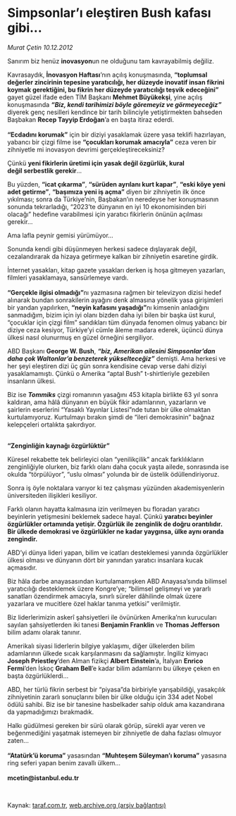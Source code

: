 # Simpsonlar’ı eleştiren Bush kafası gibi...

*Murat Çetin 10.12.2012*

<div class="yazi"><p>Sanırım biz henüz <b>inovasyon</b>un ne olduğunu tam kavrayabilmiş değiliz.</p>
<p>Kavrasaydık, <b>İnovasyon Haftası</b>’nın açılış konuşmasında, <b>“toplumsal değerler zincirinin tepesine yaratıcılığı, her düzeyde inovatif insan fikrini koymak gerektiğini, bu fikrin her düzeyde yaratıcılığı teşvik edeceğini”</b> gayet güzel ifade eden TİM Başkanı <b>Mehmet Büyükekşi</b>, yine açılış konuşmasında <b><i>“Biz, kendi tarihimizi böyle göremeyiz ve görmeyeceğiz”</i></b> diyerek genç nesilleri kendince bir tarih bilinciyle yetiştirmekten bahseden Başbakan <b>Recep Tayyip Erdoğan</b>’a en başta itiraz ederdi.<br/><br/><b>“Ecdadını korumak”</b> için bir diziyi yasaklamak üzere yasa teklifi hazırlayan, yabancı bir çizgi filme ise <b>“çocukları korumak amacıyla”</b> ceza veren bir zihniyetle mi inovasyon devrimi gerçekleştireceksiniz?</p>
<p>Çünkü <b>yeni fikirlerin üretimi için yasak değil özgürlük, kural değil serbestlik gerekir</b>...</p>
<p>Bu yüzden, <b>“icat çıkarma”</b>, <b>“sürüden ayrılanı kurt kapar”</b>, <b>“eski köye yeni adet getirme”</b>, <b>“başımıza yeni iş açma”</b> diyen bir zihniyetin ilk önce yıkılması; sonra da Türkiye’nin, Başbakan’ın neredeyse her konuşmasının sonunda tekrarladığı, “2023’te dünyanın en iyi 10 ekonomisinden biri olacağı” hedefine varabilmesi için yaratıcı fikirlerin önünün açılması gerekir...</p>
<p>Ama lafla peynir gemisi yürümüyor...</p>
<p>Sonunda kendi gibi düşünmeyen herkesi sadece dışlayarak değil, cezalandırarak da hizaya getirmeye kalkan bir zihniyetin esaretine girdik.</p>
<p>İnternet yasakları, kitap gazete yasakları derken iş hoşa gitmeyen yazarları, filmleri yasaklamaya, sansürlemeye vardı.<br/><br/><b>“Gerçekle ilgisi olmadığı”</b>nı yazmasına rağmen bir televizyon dizisi hedef alınarak bundan sonrakilerin ayağını denk almasına yönelik yasa girişimleri bir yandan yapılırken, <b>“neyin kafasını yaşadığı”</b>nı kimsenin anladığını sanmadığım, bizim için iyi olanı bizden daha iyi bilen bir başka üst kurul, “çocuklar için çizgi film” sandıkları tüm dünyada fenomen olmuş yabancı bir diziye ceza kesiyor, Türkiye’yi cümle âleme madara ederek, üçüncü dünya ülkesi nasıl olunurmuş en güzel örneğini sergiliyor.</p>
<p>ABD Başkanı <b>George W. Bush</b>, <b><i>“biz, Amerikan ailesini Simpsonlar’dan daha çok Waltonlar’a benzeterek yükselteceğiz”</i></b> demişti. Ama herkesi ve her şeyi eleştiren dizi üç gün sonra kendisine cevap verse dahi diziyi yasaklamamıştı. Çünkü o Amerika “aptal Bush” t-shirtleriyle gezebilen insanların ülkesi.</p>
<p>Biz ise <b><i>Tommiks</i></b> çizgi romanının yasağını 453 kitapla birlikte 63 yıl sonra kaldıran, ama hâlâ dünyanın en büyük fikir adamlarının, yazarların ve şairlerin eserlerini “Yasaklı Yayınlar Listesi”nde tutan bir ülke olmaktan kurtulamıyoruz. Kurtulmayı bırakın şimdi de “ileri demokrasinin” bağnaz kelepçeleri ortalıkta şakırdıyor. </p>
<p><b><br/>“Zenginliğin kaynağı özgürlüktür”</b></p>
<p>Küresel rekabette tek belirleyici olan “yenilikçilik” ancak farklılıkların zenginliğiyle olurken, biz farklı olanı daha çocuk yaşta ailede, sonrasında ise okulda “törpülüyor”, “uslu olması” yolunda bir de üstelik ödüllendiriyoruz.</p>
<p>Sonra iş öyle noktalara varıyor ki tez çalışması yüzünden akademisyenlerin üniversiteden ilişikleri kesiliyor.</p>
<p>Farklı olanın hayatta kalmasına izin verilmeyen bu floradan yaratıcı beyinlerin yetişmesini beklemek sadece hayal. Çünkü <b>yaratıcı beyinler özgürlükler ortamında yetişir. Özgürlük ile zenginlik de doğru orantılıdır. Bir ülkede demokrasi ve özgürlükler ne kadar yaygınsa, ülke aynı oranda zengindir.</b></p>
<p>ABD’yi dünya lideri yapan, bilim ve icatları desteklemesi yanında özgürlükler ülkesi olması ve dünyanın dört bir yanından yaratıcı insanlara kucak açmasıdır.</p>
<p>Biz hâla darbe anayasasından kurtulamamışken ABD Anayasa’sında bilimsel yaratıcılığı desteklemek üzere Kongre’ye; “bilimsel gelişmeyi ve yararlı sanatları özendirmek amacıyla, sınırlı süreler dâhilinde olmak üzere yazarlara ve mucitlere özel haklar tanıma yetkisi” verilmiştir.</p>
<p>Biz liderlerimizin askerî şahsiyetleri ile övünürken Amerika’nın kurucuları sayılan şahsiyetlerden iki tanesi <b>Benjamin Franklin</b> ve <b>Thomas Jefferson</b> bilim adamı olarak tanınır.</p>
<p>Amerikalı siyasi liderlerin bilgiye yaklaşımı, diğer ülkelerden bilim adamlarının ülkede sıcak karşılanmasını da sağlamıştır. İngiliz kimyacı <b>Joseph Priestley</b>’den Alman fizikçi <b>Albert Einstein</b>’a, İtalyan <b>Enrico Fermi</b>’den İskoç <b>Graham Bell</b>’e kadar bilim adamlarını bu ülkeye çeken en başta özgürlüklerdi...</p>
<p>ABD, her türlü fikrin serbest bir “piyasa”da birbiriyle yarışabildiği, yasakçılık zihniyetinin zararlı sonuçlarını bilen bir ülke olduğu için 334 adet Nobel ödülü sahibi. Biz ise bir tanesine hasbelkader sahip olduk ama kazandırana da yapmadığımızı bırakmadık.</p>
<p>Halkı güdülmesi gereken bir sürü olarak görüp, sürekli ayar veren ve beğenmediğini yaşatmak istemeyen bir zihniyetle de daha fazlası olmuyor zaten...<br/><br/><b>“Atatürk’ü koruma”</b> yasasından <b>“Muhteşem Süleyman’ı koruma”</b> yasasına ring seferi yapan benim zavallı ülkem...<br/><br/><b>mcetin@istanbul.edu.tr</b></p>
<p> </p>
</div>

Kaynak: [taraf.com.tr](http://www.taraf.com.tr/murat-cetin/makale-simpsonlar-i-elestiren-bush-kafasi-gibi.htm), [web.archive.org (arşiv bağlantısı)](http://web.archive.org/web/20131107115649/http://www.taraf.com.tr/murat-cetin/makale-simpsonlar-i-elestiren-bush-kafasi-gibi.htm)
